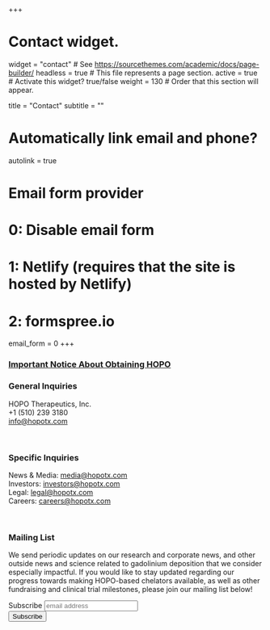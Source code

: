 +++
# Contact widget.
widget = "contact"  # See https://sourcethemes.com/academic/docs/page-builder/
headless = true  # This file represents a page section.
active = true  # Activate this widget? true/false
weight = 130  # Order that this section will appear.

title = "Contact"
subtitle = ""

# Automatically link email and phone?
autolink = true

# Email form provider
#   0: Disable email form
#   1: Netlify (requires that the site is hosted by Netlify)
#   2: formspree.io
email_form = 0
+++

### [Important Notice About Obtaining HOPO](availability)

### General Inquiries
HOPO Therapeutics, Inc.\
+1 (510) 239 3180\
info@hopotx.com

&nbsp;
### Specific Inquiries
News \& Media: media@hopotx.com\
Investors: investors@hopotx.com\
Legal: legal@hopotx.com\
Careers: careers@hopotx.com

&nbsp;
### Mailing List
We send periodic updates on our research and corporate news, and other outside news and science related to gadolinium deposition that we consider especially impactful. If you would like to stay updated regarding our progress towards making HOPO-based chelators available, as well as other fundraising and clinical trial milestones, please join our mailing list below!
<!-- Begin Mailchimp Signup Form -->
<link href="//cdn-images.mailchimp.com/embedcode/horizontal-slim-10_7.css" rel="stylesheet" type="text/css">
<div id="mc_embed_signup">
<form action="https://hopotx.us4.list-manage.com/subscribe/post?u=ed0aacd214931835135c80a40&amp;id=953953808e" method="post" id="mc-embedded-subscribe-form" name="mc-embedded-subscribe-form" class="validate" target="blank" novalidate>
    <div id="mc_embed_signup_scroll">
	<label for="mce-EMAIL">Subscribe</label>
	<input type="email" value="" name="EMAIL" class="email" id="mce-EMAIL" placeholder="email address" required>
    <!-- real people should not fill this in and expect good things - do not remove this or risk form bot signups-->
    <div style="position: absolute; left: -1000px;" aria-hidden="true"><input type="text" name="b_ed0aacd214931835135c80a40_953953808e" tabindex="-1" value=""></div>
    <div class="clear"><input type="submit" value="Subscribe" name="subscribe" id="mc-embedded-subscribe" class="button"></div>
    </div>
</form>
</div>
<!--End mc_embed_signup-->
&nbsp;
